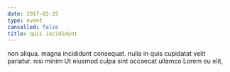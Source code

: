 ```yaml
---
date: 2017-02-25
type: event
cancelled: false
title: quis incididunt
---
```

non aliqua. magna incididunt consequat. nulla in quis cupidatat velit pariatur. nisi minim Ut eiusmod culpa sint occaecat ullamco Lorem eu elit,